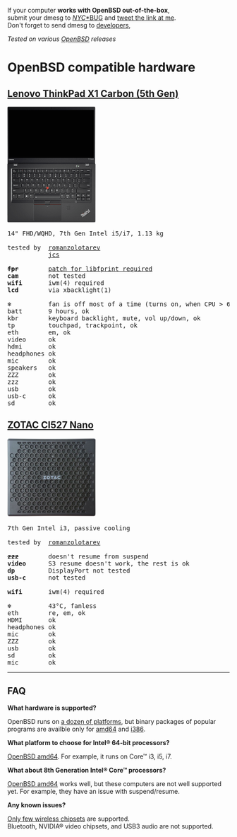 If your computer **works with OpenBSD out-of-the-box**,<br>
submit your dmesg to [_NYC_*BUG](http://dmesgd.nycbug.org/index.cgi?do=submit) and
[tweet the link at me](https://mobile.twitter.com/romanzolotarev).<br>
Don't forget to send dmesg to [developers](https://www.openbsd.org/faq/faq4.html#SendDmesg),<br>

_Tested on various [OpenBSD](/openbsd/) releases_

# OpenBSD compatible hardware

## [Lenovo ThinkPad X1 Carbon (5th Gen)](https://www.lenovo.com/us/en/laptops/thinkpad/thinkpad-x/ThinkPad-X1-Carbon-5th-Gen/p/22TP2TXX15G)

<img src="/hardware/lenovo-thinkpad-x1c5.png" style="width: 200px;">

<pre>
14" FHD/WQHD, 7th Gen Intel i5/i7, 1.13 kg

tested by  <a href="https://mobile.twitter.com/romanzolotarev/status/1019920973653569536">romanzolotarev</a>
           <a href="https://jcs.org/2017/09/01/thinkpad_x1c">jcs</a>

<b><s>fpr</s></b>        <a href="https://bsd.network/@kristapsdz/100391368292782019">patch for libfprint required</a>
<b>cam</b>        not tested
<b>wifi</b>       iwm(4) required
<b>lcd</b>        via xbacklight(1)

<b>&#x2744;</b>          fan is off most of a time (turns on, when CPU > 60&deg;C)
batt       9 hours, ok
kbr        keyboard backlight, mute, vol up/down, ok
tp         touchpad, trackpoint, ok
eth        em, ok
video      ok
hdmi       ok
headphones ok
mic        ok
speakers   ok
ZZZ        ok
zzz        ok
usb        ok
usb-c      ok
sd         ok
</pre>

## [ZOTAC CI527 Nano](https://www.zotac.com/us/product/mini_pcs/ci527-nano)

<pre>
<img src="/hardware/zotac-ci527nano.jpg" style="width: 200px;">

7th Gen Intel i3, passive cooling

tested by  <a href="https://mobile.twitter.com/romanzolotarev/status/909807608252551169">romanzolotarev</a>

<b><s>zzz</s></b>        doesn't resume from suspend
<b>video</b>      S3 resume doesn't work, the rest is ok
<b>dp</b>         DisplayPort not tested
<b>usb-c</b>      not tested

<b>wifi</b>       iwm(4) required

<b>&#x2744;</b>          43&deg;C, fanless
eth        re, em, ok
HDMI       ok
headphones ok
mic        ok
ZZZ        ok
usb        ok
sd         ok
mic        ok
</pre>

---

## FAQ

**What hardware is supported?**

OpenBSD runs on [a dozen of
platforms](https://www.openbsd.org/faq/faq1.html#Platforms), but
binary packages of popular programs are availble only for
[amd64](https://fastly.cdn.openbsd.org/pub/OpenBSD/snapshots/packages/amd64/)
and
[i386](https://fastly.cdn.openbsd.org/pub/OpenBSD/snapshots/packages/i386/).

**What platform to choose for Intel&reg; 64-bit processors?**

[OpenBSD amd64](https://www.openbsd.org/amd64.html). For example, it runs
on Core&trade; i3, i5, i7.

**What about 8th Generation Intel&reg; Core&trade; processors?**

[OpenBSD amd64](https://www.openbsd.org/amd64.html) works well, but
these computers are not well supported yet. For example, they have
an issue with suspend/resume.

**Any known issues?**

[Only few wireless chipsets](https://man.openbsd.org/?query=wireless&apropos=1) are supported.<br>
Bluetooth, NVIDIA&reg; video chipsets, and USB3 audio are not supported.

